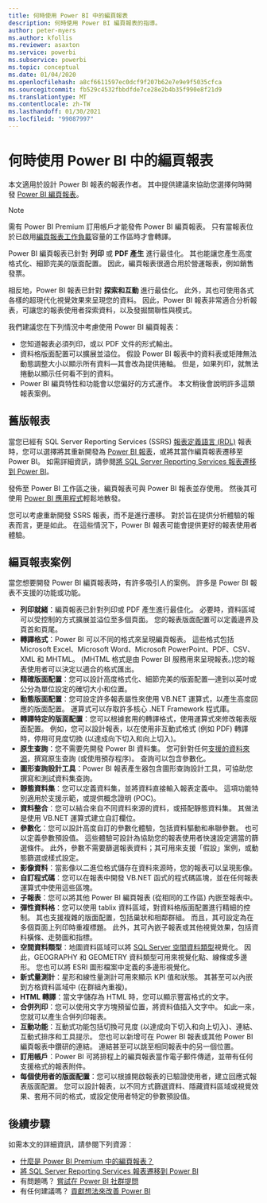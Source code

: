 ```yaml
---
title: 何時使用 Power BI 中的編頁報表
description: 何時使用 Power BI 編頁報表的指導。
author: peter-myers
ms.author: kfollis
ms.reviewer: asaxton
ms.service: powerbi
ms.subservice: powerbi
ms.topic: conceptual
ms.date: 01/04/2020
ms.openlocfilehash: a8cf6611597ec0dcf9f207b62e7e9e9f5035cfca
ms.sourcegitcommit: fb529c4532fbbdfde7ce28e2b4b35f990e8f21d9
ms.translationtype: MT
ms.contentlocale: zh-TW
ms.lasthandoff: 01/30/2021
ms.locfileid: "99087997"
---
```

# <a name="when-to-use-paginated-reports-in-power-bi"></a>何時使用 Power BI 中的編頁報表

本文適用於設計 Power BI 報表的報表作者。 其中提供建議來協助您選擇何時開發 [Power BI 編頁報表](../paginated-reports/paginated-reports-report-builder-power-bi.md)。

> [!NOTE]
> 需有 Power BI Premium 訂用帳戶才能發佈 Power BI 編頁報表。 只有當報表位於已啟用[編頁報表工作負載](../admin/service-admin-premium-workloads.md#paginated-reports)容量的工作區時才會轉譯。

Power BI 編頁報表已針對 **列印** 或 **PDF 產生** 進行最佳化。 其也能讓您產生高度格式化、細節完美的版面配置。 因此，編頁報表很適合用於營運報表，例如銷售發票。

相反地，Power BI 報表已針對 **探索和互動** 進行最佳化。 此外，其也可使用各式各樣的超現代化視覺效果來呈現您的資料。 因此，Power BI 報表非常適合分析報表，可讓您的報表使用者探索資料，以及發掘關聯性與模式。

我們建議您在下列情況中考慮使用 Power BI 編頁報表：

- 您知道報表必須列印，或以 PDF 文件的形式輸出。
- 資料格版面配置可以擴展並溢位。 假設 Power BI 報表中的資料表或矩陣無法動態調整大小以顯示所有資料—其會改為提供捲軸。 但是，如果列印，就無法捲動以顯示任何看不到的資料。
- Power BI 編頁特性和功能會以您偏好的方式運作。 本文稍後會說明許多這類報表案例。

## <a name="legacy-reports"></a>舊版報表

當您已經有 SQL Server Reporting Services (SSRS) [報表定義語言 (RDL)](/sql/reporting-services/reports/report-definition-language-ssrs) 報表時，您可以選擇將其重新開發為 [Power BI 報表](../consumer/end-user-reports.md)，或將其當作編頁報表遷移至 Power BI。 如需詳細資訊，請參閱[將 SQL Server Reporting Services 報表遷移到 Power BI](migrate-ssrs-reports-to-power-bi.md)。

發佈至 Power BI 工作區之後，編頁報表可與 Power BI 報表並存使用。 然後其可使用 [Power BI 應用程式](../collaborate-share/service-create-distribute-apps.md)輕鬆地散發。

您可以考慮重新開發 SSRS 報表，而不是進行遷移。 對於旨在提供分析體驗的報表而言，更是如此。 在這些情況下，Power BI 報表可能會提供更好的報表使用者體驗。

## <a name="paginated-report-scenarios"></a>編頁報表案例

當您想要開發 Power BI 編頁報表時，有許多吸引人的案例。 許多是 Power BI 報表不支援的功能或功能。

- **列印就緒**：編頁報表已針對列印或 PDF 產生進行最佳化。 必要時，資料區域可以受控制的方式擴展並溢位至多個頁面。 您的報表版面配置可以定義邊界及頁首和頁尾。
- **轉譯格式**：Power BI 可以不同的格式來呈現編頁報表。 這些格式包括 Microsoft Excel、Microsoft Word、Microsoft PowerPoint、PDF、CSV、XML 和 MHTML。 (MHTML 格式是由 Power BI 服務用來呈現報表。)您的報表使用者可以決定以適合的格式匯出。
- **精確版面配置**：您可以設計高度格式化、細節完美的版面配置—達到以英吋或公分為單位設定的確切大小和位置。
- **動態版面配置**：您可設定許多報表屬性來使用 VB.NET 運算式，以產生高度回應的版面配置。 運算式可以存取許多核心 .NET Framework 程式庫。
- **轉譯特定的版面配置**：您可以根據套用的轉譯格式，使用運算式來修改報表版面配置。 例如，您可以設計報表，以在使用非互動式格式 (例如 PDF) 轉譯時，停用可見度切換 (以達成向下切入和向上切入)。
- **原生查詢**：您不需要先開發 Power BI 資料集。 您可針對任何[支援的資料來源](../paginated-reports/paginated-reports-data-sources.md)，撰寫原生查詢 (或使用預存程序)。 查詢可以包含參數化。
- **圖形查詢設計工具**：Power BI 報表產生器包含圖形查詢設計工具，可協助您撰寫和測試資料集查詢。
- **靜態資料集**：您可以定義資料集，並將資料直接輸入報表定義中。 這項功能特別適用於支援示範，或提供概念證明 (POC)。
- **資料整合**：您可以結合來自不同資料來源的資料，或搭配靜態資料集。 其做法是使用 VB.NET 運算式建立自訂欄位。
- **參數化**：您可以設計高度自訂的參數化體驗，包括資料驅動和串聯參數。 也可以定義參數預設值。 這些體驗可設計為協助您的報表使用者快速設定適當的篩選條件。 此外，參數不需要篩選報表資料；其可用來支援「假設」案例，或動態篩選或樣式設定。
- **影像資料**：當影像以二進位格式儲存在資料來源時，您的報表可以呈現影像。
- **自訂程式碼**：您可以在報表中開發 VB.NET 函式的程式碼區塊，並在任何報表運算式中使用這些區塊。
- **子報表**：您可以將其他 Power BI 編頁報表 (從相同的工作區) 內嵌至報表中。
- **彈性資料格**：您可以使用 tablix 資料區域，對資料格版面配置進行精細的控制。 其也支援複雜的版面配置，包括巢狀和相鄰群組。 而且，其可設定為在多個頁面上列印時重複標題。 此外，其可內嵌子報表或其他視覺效果，包括資料橫條、走勢圖和指標。
- **空間資料類型**：地圖資料區域可以將 [SQL Server 空間資料類型](/sql/relational-databases/spatial/spatial-data-sql-server)視覺化。 因此，GEOGRAPHY 和 GEOMETRY 資料類型可用來視覺化點、線條或多邊形。 您也可以將 ESRI 圖形檔案中定義的多邊形視覺化。
- **新式量測計**：星形和線性量測計可用來顯示 KPI 值和狀態。 其甚至可以內嵌到方格資料區域中 (在群組內重複)。
- **HTML 轉譯**：當文字儲存為 HTML 時，您可以顯示豐富格式的文字。
- **合併列印**：您可以使用文字方塊預留位置，將資料值插入文字中。 如此一來，您就可以產生合併列印報表。
- **互動功能**：互動式功能包括切換可見度 (以達成向下切入和向上切入)、連結、互動式排序和工具提示。 您也可以新增可在 Power BI 報表或其他 Power BI 編頁報表中鑽研的連結。 連結甚至可以跳至相同報表中的另一個位置。
- **訂用帳戶**：Power BI 可將排程上的編頁報表當作電子郵件傳遞，並帶有任何支援格式的報表附件。
- **每個使用者的版面配置**：您可以根據開啟報表的已驗證使用者，建立回應式報表版面配置。 您可以設計報表，以不同方式篩選資料、隱藏資料區域或視覺效果、套用不同的格式，或設定使用者特定的參數預設值。

## <a name="next-steps"></a>後續步驟

如需本文的詳細資訊，請參閱下列資源：

- [什麼是 Power BI Premium 中的編頁報表？](../paginated-reports/paginated-reports-report-builder-power-bi.md)
- [將 SQL Server Reporting Services 報表遷移到 Power BI](migrate-ssrs-reports-to-power-bi.md)
- 有問題嗎？ [嘗試在 Power BI 社群提問](https://community.powerbi.com/)
- 有任何建議嗎？ [貢獻想法來改善 Power BI](https://ideas.powerbi.com/)
